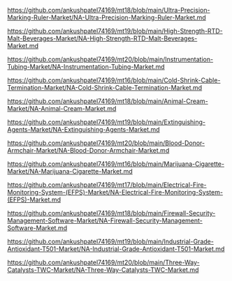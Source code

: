 <p><a href="https://github.com/ankushpatel74169/mt18/blob/main/Ultra-Precision-Marking-Ruler-Market/NA-Ultra-Precision-Marking-Ruler-Market.md">https://github.com/ankushpatel74169/mt18/blob/main/Ultra-Precision-Marking-Ruler-Market/NA-Ultra-Precision-Marking-Ruler-Market.md</a></p><p><a href="https://github.com/ankushpatel74169/mt19/blob/main/High-Strength-RTD-Malt-Beverages-Market/NA-High-Strength-RTD-Malt-Beverages-Market.md">https://github.com/ankushpatel74169/mt19/blob/main/High-Strength-RTD-Malt-Beverages-Market/NA-High-Strength-RTD-Malt-Beverages-Market.md</a></p><p><a href="https://github.com/ankushpatel74169/mt20/blob/main/Instrumentation-Tubing-Market/NA-Instrumentation-Tubing-Market.md">https://github.com/ankushpatel74169/mt20/blob/main/Instrumentation-Tubing-Market/NA-Instrumentation-Tubing-Market.md</a></p><p><a href="https://github.com/ankushpatel74169/mt16/blob/main/Cold-Shrink-Cable-Termination-Market/NA-Cold-Shrink-Cable-Termination-Market.md">https://github.com/ankushpatel74169/mt16/blob/main/Cold-Shrink-Cable-Termination-Market/NA-Cold-Shrink-Cable-Termination-Market.md</a></p><p><a href="https://github.com/ankushpatel74169/mt18/blob/main/Animal-Cream-Market/NA-Animal-Cream-Market.md">https://github.com/ankushpatel74169/mt18/blob/main/Animal-Cream-Market/NA-Animal-Cream-Market.md</a></p><p><a href="https://github.com/ankushpatel74169/mt19/blob/main/Extinguishing-Agents-Market/NA-Extinguishing-Agents-Market.md">https://github.com/ankushpatel74169/mt19/blob/main/Extinguishing-Agents-Market/NA-Extinguishing-Agents-Market.md</a></p><p><a href="https://github.com/ankushpatel74169/mt20/blob/main/Blood-Donor-Armchair-Market/NA-Blood-Donor-Armchair-Market.md">https://github.com/ankushpatel74169/mt20/blob/main/Blood-Donor-Armchair-Market/NA-Blood-Donor-Armchair-Market.md</a></p><p><a href="https://github.com/ankushpatel74169/mt16/blob/main/Marijuana-Cigarette-Market/NA-Marijuana-Cigarette-Market.md">https://github.com/ankushpatel74169/mt16/blob/main/Marijuana-Cigarette-Market/NA-Marijuana-Cigarette-Market.md</a></p><p><a href="https://github.com/ankushpatel74169/mt17/blob/main/Electrical-Fire-Monitoring-System-(EFPS)-Market/NA-Electrical-Fire-Monitoring-System-(EFPS)-Market.md">https://github.com/ankushpatel74169/mt17/blob/main/Electrical-Fire-Monitoring-System-(EFPS)-Market/NA-Electrical-Fire-Monitoring-System-(EFPS)-Market.md</a></p><p><a href="https://github.com/ankushpatel74169/mt18/blob/main/Firewall-Security-Management-Software-Market/NA-Firewall-Security-Management-Software-Market.md">https://github.com/ankushpatel74169/mt18/blob/main/Firewall-Security-Management-Software-Market/NA-Firewall-Security-Management-Software-Market.md</a></p><p><a href="https://github.com/ankushpatel74169/mt19/blob/main/Industrial-Grade-Antioxidant-T501-Market/NA-Industrial-Grade-Antioxidant-T501-Market.md">https://github.com/ankushpatel74169/mt19/blob/main/Industrial-Grade-Antioxidant-T501-Market/NA-Industrial-Grade-Antioxidant-T501-Market.md</a></p><p><a href="https://github.com/ankushpatel74169/mt20/blob/main/Three-Way-Catalysts-TWC-Market/NA-Three-Way-Catalysts-TWC-Market.md">https://github.com/ankushpatel74169/mt20/blob/main/Three-Way-Catalysts-TWC-Market/NA-Three-Way-Catalysts-TWC-Market.md</a></p>
